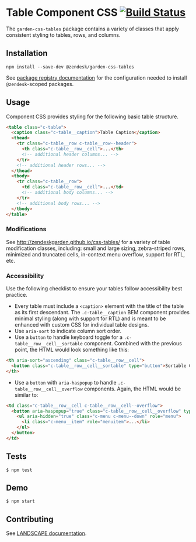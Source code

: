 # Table Component CSS [![Build Status](https://travis-ci.com/zendeskgarden/css-tables.svg?token=dDt9s6smCMgz269xNbpz&branch=master)](https://travis-ci.com/zendeskgarden/css-tables)

The `garden-css-tables` package contains a variety of classes that apply
consistent styling to tables, rows, and columns.

## Installation

    npm install --save-dev @zendesk/garden-css-tables

See [package registry
documentation](https://github.com/zendeskgarden/LANDSCAPE/wiki/Package-Registry)
for the configuration needed to install `@zendesk`-scoped packages.

## Usage

Component CSS provides styling for the following basic table structure.

```html
<table class="c-table">
  <caption class="c-table__caption">Table Caption</caption>
  <thead>
    <tr class="c-table__row c-table__row--header">
      <th class="c-table__row__cell">...</th>
      <!-- additional header columns... -->
    </tr>
    <!-- additional header rows... -->
  </thead>
  <tbody>
    <tr class="c-table__row">
      <td class="c-table__row__cell">...</td>
      <!-- additional body columns... -->
    </tr>
    <!-- additional body rows... -->
  </tbody>
</table>
```

### Modifications

See http://zendeskgarden.github.io/css-tables/ for a variety of table
modification classes, including: small and large sizing, zebra-striped
rows, minimized and truncated cells, in-context menu overflow, support
for RTL, etc.

### Accessibility

Use the following checklist to ensure your tables follow accessibility
best practice.

* Every table must include a `<caption>` element with the title of the
  table as its first descendant. The `.c-table__caption` BEM component
  provides minimal styling (along with support for RTL) and is meant to
  be enhanced with custom CSS for individual table designs.
* Use `aria-sort` to indicate column sort order.
* Use a `button` to handle keyboard toggle for a
  `.c-table__row__cell__sortable` component. Combined with the previous
  point, the HTML would look something like this:

```html
<th aria-sort="ascending" class="c-table__row__cell">
  <button class="c-table__row__cell__sortable" type="button">Sortable Column</button>
</th>
```

* Use a `button` with `aria-haspopup` to handle
  `.c-table__row__cell__overflow` components. Again, the HTML would be
  similar to:

```html
<td class="c-table__row__cell c-table__row__cell--overflow">
  <button aria-haspopup="true" class="c-table__row__cell__overflow" type="button">
    <ul aria-hidden="true" class="c-menu c-menu--down" role="menu">
      <li class="c-menu__item" role="menuitem">...</li>
    </ul>
  </button>
</td>
```

## Tests

    $ npm test

## Demo

    $ npm start

## Contributing

See [LANDSCAPE
documentation](https://github.com/zendeskgarden/LANDSCAPE/wiki/Contributing).

